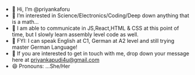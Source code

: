 - 👋 Hi, I’m @priyankaforu
- 👀 I’m interested in Science/Electronics/Coding/Deep down anything that is a math...
- 🌱 I am able to communicate in JS,React,HTML & CSS at this point of time, but I slowly learn assembly level code as well.
- 🫣 FYI: I can speak English at C1, German at A2 level and still trying master German Language!
- 📧 If you are interested to get in touch with me, drop down your message here at priyankapudi4u@gmail.com
- 😄 Pronouns: ...She/Her


<!---
priyankaforu/priyankaforu is a ✨ special ✨ repository because its `README.md` (this file) appears on your GitHub profile.
You can click the Preview link to take a look at your changes.
--->

